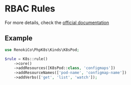 # RBAC Rules

For more details, check the [official documentation](https://kubernetes.io/docs/reference/access-authn-authz/rbac/#referring-to-resources)

## Example

```php
use RenokiCo\PhpK8s\Kinds\K8sPod;

$rule = K8s::rule()
    ->core()
    ->addResources([K8sPod::class, 'configmaps'])
    ->addResourceNames(['pod-name', 'configmap-name'])
    ->addVerbs(['get', 'list', 'watch']);
```
